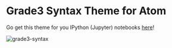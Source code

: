 # Grade3 Syntax Theme for Atom

Go get this theme for you IPython (Jupyter) notebooks
 [here](https://github.com/dunovank/jupyter-themes)!

![grade3-syntax](https://github.com/dunovank/oceans16-ipynb/raw/master/Screens/grade3.png)
